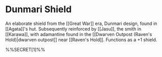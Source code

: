 # Dunmari Shield

An elaborate shield from the [[Great War]] era, Dunmari design, found in [[Agata]]'s hut. Subsequently reinforced by [[Jasu]], the smith in [[Karawa]], with adamantine found in the [[Dwarven Outpost (Raven's Hold)|dwarven outpost]] near [[Raven's Hold]]. Functions as a +1 shield. 

%%SECRET[1]%%